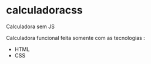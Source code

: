 # calculadoracss
Calculadora sem JS

Calculadora funcional feita somente com as tecnologias :

- HTML
- CSS
